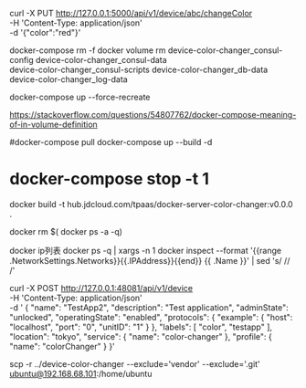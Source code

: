 


curl -X PUT http://127.0.0.1:5000/api/v1/device/abc/changeColor \
-H 'Content-Type: application/json' \
-d '{"color":"red"}'


docker-compose rm -f
docker volume rm device-color-changer_consul-config device-color-changer_consul-data \
  device-color-changer_consul-scripts device-color-changer_db-data\
  device-color-changer_log-data

docker-compose up --force-recreate


https://stackoverflow.com/questions/54807762/docker-compose-meaning-of-in-volume-definition



#docker-compose pull
docker-compose up --build -d


# docker-compose stop -t 1



docker build -t hub.jdcloud.com/tpaas/docker-server-color-changer:v0.0.0 .

docker rm $( docker ps -a -q)

docker ip列表
docker ps -q | xargs -n 1 docker inspect --format '{{range .NetworkSettings.Networks}}{{.IPAddress}}{{end}} {{ .Name }}' | sed 's/ \// /'


curl -X POST http://127.0.0.1:48081/api/v1/device \
-H 'Content-Type: application/json' \
-d '
{
"name": "TestApp2",
"description": "Test application",
"adminState": "unlocked",
"operatingState": "enabled",
"protocols": {
"example": {
"host": "localhost",
"port": "0",
"unitID": "1"
}
},
"labels": [
"color",
"testapp"
],
"location": "tokyo",
"service": {
"name": "color-changer"
},
"profile": {
"name": "colorChanger"
}
}' 




scp -r ../device-color-changer --exclude='vendor' --exclude='.git'  ubuntu@192.168.68.101:/home/ubuntu